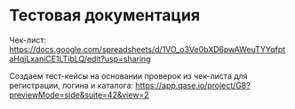 # Тестовая документация

Чек-лист:
https://docs.google.com/spreadsheets/d/1VO_o3Ve0bXD6pwAWeuTYYqfptaHqjLxaniCE1LTibLQ/edit?usp=sharing


Создаем тест-кейсы на основании проверок из чек-листа для регистрации, логина и каталога:
https://app.qase.io/project/G8?previewMode=side&suite=42&view=2

